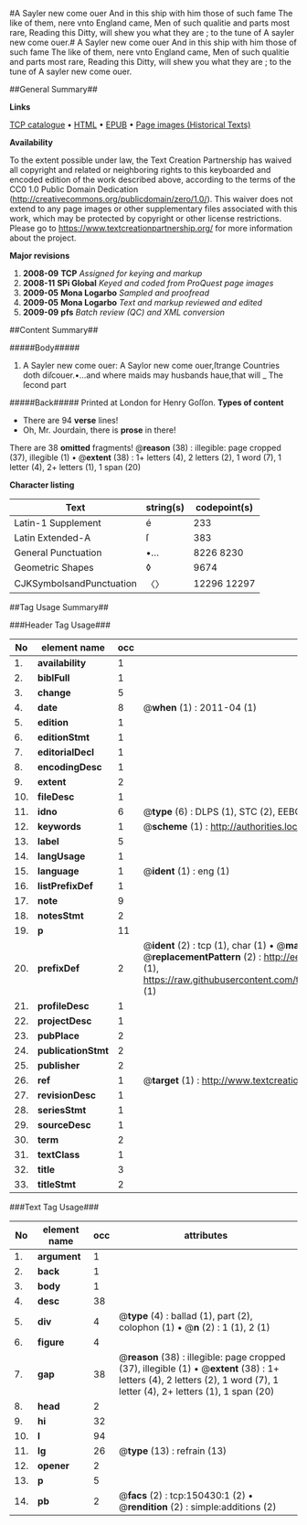 #A Sayler new come ouer And in this ship with him those of such fame The like of them, nere vnto England came, Men of such qualitie and parts most rare, Reading this Ditty, will shew you what they are ; to the tune of A sayler new come ouer.#
A Sayler new come ouer And in this ship with him those of such fame The like of them, nere vnto England came, Men of such qualitie and parts most rare, Reading this Ditty, will shew you what they are ; to the tune of A sayler new come ouer.

##General Summary##

**Links**

[TCP catalogue](http://www.ota.ox.ac.uk/tcp/)  • 
[HTML](http://tei.it.ox.ac.uk/tcp/Texts-HTML/free/A73/A73102.html)  • 
[EPUB](http://tei.it.ox.ac.uk/tcp/Texts-EPUB/free/A73/A73102.epub) • 
[Page images (Historical Texts)](https://historicaltexts.jisc.ac.uk/eebo-39960825e)

**Availability**

To the extent possible under law, the Text Creation Partnership has waived all copyright and related or neighboring rights to this keyboarded and encoded edition of the work described above, according to the terms of the CC0 1.0 Public Domain Dedication (http://creativecommons.org/publicdomain/zero/1.0/). This waiver does not extend to any page images or other supplementary files associated with this work, which may be protected by copyright or other license restrictions. Please go to https://www.textcreationpartnership.org/ for more information about the project.

**Major revisions**

1. __2008-09__ __TCP__ *Assigned for keying and markup*
1. __2008-11__ __SPi Global__ *Keyed and coded from ProQuest page images*
1. __2009-05__ __Mona Logarbo__ *Sampled and proofread*
1. __2009-05__ __Mona Logarbo__ *Text and markup reviewed and edited*
1. __2009-09__ __pfs__ *Batch review (QC) and XML conversion*

##Content Summary##

#####Body#####

1. A Sayler new come ouer:
A Saylor new come ouer,ſtrange Countries doth diſcouer.•…and where maids may husbands haue,that will
    _ The ſecond part

#####Back#####
Printed at London for Henry Goſſon.
**Types of content**

  * There are 94 **verse** lines!
  * Oh, Mr. Jourdain, there is **prose** in there!

There are 38 **omitted** fragments! 
 @__reason__ (38) : illegible: page cropped (37), illegible (1)  •  @__extent__ (38) : 1+ letters (4), 2 letters (2), 1 word (7), 1 letter (4), 2+ letters (1), 1 span (20)

**Character listing**


|Text|string(s)|codepoint(s)|
|---|---|---|
|Latin-1 Supplement|é|233|
|Latin Extended-A|ſ|383|
|General Punctuation|•…|8226 8230|
|Geometric Shapes|◊|9674|
|CJKSymbolsandPunctuation|〈〉|12296 12297|

##Tag Usage Summary##

###Header Tag Usage###

|No|element name|occ|attributes|
|---|---|---|---|
|1.|__availability__|1||
|2.|__biblFull__|1||
|3.|__change__|5||
|4.|__date__|8| @__when__ (1) : 2011-04 (1)|
|5.|__edition__|1||
|6.|__editionStmt__|1||
|7.|__editorialDecl__|1||
|8.|__encodingDesc__|1||
|9.|__extent__|2||
|10.|__fileDesc__|1||
|11.|__idno__|6| @__type__ (6) : DLPS (1), STC (2), EEBO-CITATION (1), OCLC (1), VID (1)|
|12.|__keywords__|1| @__scheme__ (1) : http://authorities.loc.gov/ (1)|
|13.|__label__|5||
|14.|__langUsage__|1||
|15.|__language__|1| @__ident__ (1) : eng (1)|
|16.|__listPrefixDef__|1||
|17.|__note__|9||
|18.|__notesStmt__|2||
|19.|__p__|11||
|20.|__prefixDef__|2| @__ident__ (2) : tcp (1), char (1)  •  @__matchPattern__ (2) : ([0-9\-]+):([0-9IVX]+) (1), (.+) (1)  •  @__replacementPattern__ (2) : http://eebo.chadwyck.com/downloadtiff?vid=$1&page=$2 (1), https://raw.githubusercontent.com/textcreationpartnership/Texts/master/tcpchars.xml#$1 (1)|
|21.|__profileDesc__|1||
|22.|__projectDesc__|1||
|23.|__pubPlace__|2||
|24.|__publicationStmt__|2||
|25.|__publisher__|2||
|26.|__ref__|1| @__target__ (1) : http://www.textcreationpartnership.org/docs/. (1)|
|27.|__revisionDesc__|1||
|28.|__seriesStmt__|1||
|29.|__sourceDesc__|1||
|30.|__term__|2||
|31.|__textClass__|1||
|32.|__title__|3||
|33.|__titleStmt__|2||


###Text Tag Usage###

|No|element name|occ|attributes|
|---|---|---|---|
|1.|__argument__|1||
|2.|__back__|1||
|3.|__body__|1||
|4.|__desc__|38||
|5.|__div__|4| @__type__ (4) : ballad (1), part (2), colophon (1)  •  @__n__ (2) : 1 (1), 2 (1)|
|6.|__figure__|4||
|7.|__gap__|38| @__reason__ (38) : illegible: page cropped (37), illegible (1)  •  @__extent__ (38) : 1+ letters (4), 2 letters (2), 1 word (7), 1 letter (4), 2+ letters (1), 1 span (20)|
|8.|__head__|2||
|9.|__hi__|32||
|10.|__l__|94||
|11.|__lg__|26| @__type__ (13) : refrain (13)|
|12.|__opener__|2||
|13.|__p__|5||
|14.|__pb__|2| @__facs__ (2) : tcp:150430:1 (2)  •  @__rendition__ (2) : simple:additions (2)|
